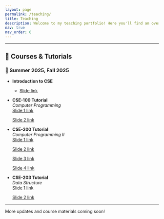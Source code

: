 ```yaml
---
layout: page
permalink: /teaching/
title: Teaching
description: Welcome to my teaching portfolio! Here you'll find an overview of the courses and tutorial sessions I've taught, organized by semester and topic. I regularly update this page with slide links and materials for students and collaborators.
nav: true
nav_order: 6
---
```





---

## 📖 Courses & Tutorials

### 📅 Summer 2025, Fall 2025

- **Introduction to CSE**
  - [Slide link](https://docs.google.com/presentation/d/1OC3JZnKx96qGrZS7ZopTLgeGgmbajM_iaAvlIqJGeig/edit?usp=sharing)

- **CSE-100 Tutorial**  
  *Computer Programming*  
  [Slide 1 link](https://docs.google.com/presentation/d/1Znt_QzEY2B3D8Z_mXD9G3NRRoyFWoVnTMvhh054HPAc/edit?usp=sharing)
  
  [Slide 2 link](https://docs.google.com/presentation/d/1yzLId1s0juY8SeAd8ivQAn_kDC-OPCooKmPptMDfG1Q/edit?usp=sharing)

- **CSE-200 Tutorial**  
  *Computer Programming II*  
  [Slide 1 link](https://docs.google.com/presentation/d/1f1HGqSCe5qYzeGy6DYcjpW5H68nJPPNzdBvnG_22QzI/edit?usp=sharing) 
    
  [Slide 2 link](https://docs.google.com/presentation/d/1Zc0DNWwJ8MjizewlW9f88YUYzdGO1B3HhleIJTFOuuQ/edit?usp=sharing)

  [Slide 3 link](https://docs.google.com/presentation/d/1cZXR7NpX4Oxw_rEpnY-JsEXNrgtukhMcG98LHw7wjE4/edit?usp=drivesdk)

  [Slide 4 link](https://docs.google.com/presentation/d/1Fo5qBTaD6jLCwSdhubBd8w0msD_r-c_FOK-eqJRILs4/edit?usp=drivesdk)


- **CSE-203 Tutorial**  
  *Data Structure*  
  [Slide 1 link](https://docs.google.com/presentation/d/1n4HkTZ9GbmmfyY5fYQty--YtbyfZ3x5hS8jVOBMvEV8/edit?usp=sharing)

  [Slide 2 link](https://docs.google.com/presentation/d/1IXNuqf55ctqRL3-RjHqezHxaAuNCeDQAiId5h1jxaEw/edit?usp=sharing)


---

More updates and course materials coming soon!
